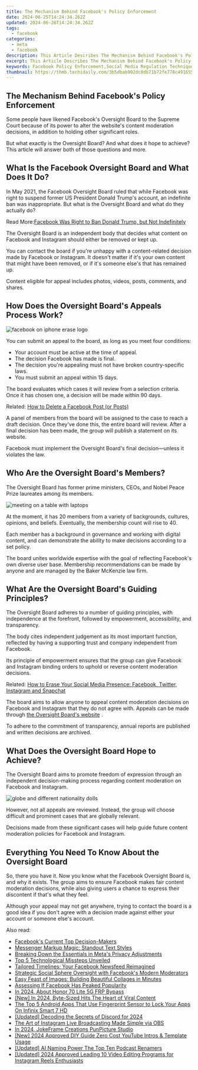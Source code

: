 ```yaml
---
title: The Mechanism Behind Facebook's Policy Enforcement
date: 2024-06-25T14:24:34.262Z
updated: 2024-06-26T14:24:34.262Z
tags:
  - facebook
categories:
  - meta
  - facebook
description: This Article Describes The Mechanism Behind Facebook's Policy Enforcement
excerpt: This Article Describes The Mechanism Behind Facebook's Policy Enforcement
keywords: Facebook Policy Enforcement,Social Media Regulation Techniques,Facebook Content Moderation Process,Online Platform Governance,Social Network Rule Compliance,Facebook Algorithm Policy Enforcement,Digital Platform Content Control
thumbnail: https://thmb.techidaily.com/3b5dbab902dc8db71b72fe778c491655a451dd9fd6fc0286da7f19ebe4c291dd.jpg
---
```


## The Mechanism Behind Facebook's Policy Enforcement

 Some people have likened Facebook's Oversight Board to the Supreme Court because of its power to alter the website's content moderation decisions, in addition to holding other significant roles.

 But what exactly is the Oversight Board? And what does it hope to achieve? This article will answer both of those questions and more.

## What Is the Facebook Oversight Board and What Does It Do?

 In May 2021, the Facebook Oversight Board ruled that while Facebook was right to suspend former US President Donald Trump's account, an indefinite ban was inappropriate. But what is the Oversight Board and what do they actually do?

 Read More:[Facebook Was Right to Ban Donald Trump, but Not Indefinitely](https://www.makeuseof.com/donald-trump-facebook-ban-upheld-oversight-board/)

 The Oversight Board is an independent body that decides what content on Facebook and Instagram should either be removed or kept up.

 You can contact the board if you're unhappy with a content-related decision made by Facebook or Instagram. It doesn't matter if it's your own content that might have been removed, or if it's someone else's that has remained up.

 Content eligible for appeal includes photos, videos, posts, comments, and shares.

## How Does the Oversight Board's Appeals Process Work?

![facebook on iphone erase logo](https://static1.makeuseofimages.com/wordpress/wp-content/uploads/2021/04/facebook-iphone.jpg)

 You can submit an appeal to the board, as long as you meet four conditions:

* Your account must be active at the time of appeal.
* The decision Facebook has made is final.
* The decision you're appealing must not have broken country-specific laws.
* You must submit an appeal within 15 days.

 The board evaluates which cases it will review from a selection criteria. Once it has chosen one, a decision will be made within 90 days.

 Related: [How to Delete a Facebook Post (or Posts)](https://www.makeuseof.com/how-to-delete-facebook-posts/)

 A panel of members from the board will be assigned to the case to reach a draft decision. Once they've done this, the entire board will review. After a final decision has been made, the group will publish a statement on its website.

 Facebook must implement the Oversight Board's final decision—unless it violates the law.

## Who Are the Oversight Board's Members?

 The Oversight Board has former prime ministers, CEOs, and Nobel Peace Prize laureates among its members.

![meeting on a table with laptops](https://static1.makeuseofimages.com/wordpress/wp-content/uploads/2021/05/table-meeting.jpg)

 At the moment, it has 20 members from a variety of backgrounds, cultures, opinions, and beliefs. Eventually, the membership count will rise to 40.

 Each member has a background in governance and working with digital content, and can demonstrate the ability to make decisions according to a set policy.

 The board unites worldwide expertise with the goal of reflecting Facebook's own diverse user base. Membership recommendations can be made by anyone and are managed by the Baker McKenzie law firm.

## What Are the Oversight Board's Guiding Principles?

 The Oversight Board adheres to a number of guiding principles, with independence at the forefront, followed by empowerment, accessibility, and transparency.

 The body cites independent judgement as its most important function, reflected by having a supporting trust and company independent from Facebook.

 Its principle of empowerment ensures that the group can give Facebook and Instagram binding orders to uphold or reverse content moderation decisions.

 Related: [How to Erase Your Social Media Presence: Facebook, Twitter, Instagram and Snapchat](https://www.makeuseof.com/tag/delete-social-media/)

 The board aims to allow anyone to appeal content moderation decisions on Facebook and Instagram that they do not agree with. Appeals can be made through [the Oversight Board's website](https://oversightboard.com/) .

 To adhere to the commitment of transparency, annual reports are published and written decisions are archived.

## What Does the Oversight Board Hope to Achieve?

 The Oversight Board aims to promote freedom of expression through an independent decision-making process regarding content moderation on Facebook and Instagram.

![globe and different nationality dolls](https://static1.makeuseofimages.com/wordpress/wp-content/uploads/2021/05/globe-dolls.jpg)

 However, not all appeals are reviewed. Instead, the group will choose difficult and prominent cases that are globally relevant.

 Decisions made from these significant cases will help guide future content moderation policies for Facebook and Instagram.

## Everything You Need To Know About the Oversight Board

 So, there you have it. Now you know what the Facebook Oversight Board is, and why it exists. The group aims to ensure Facebook makes fair content moderation decisions, while also giving users a chance to express their discontent if that's what they feel.

 Although your appeal may not get anywhere, trying to contact the board is a good idea if you don't agree with a decision made against either your account or someone else's account.


<ins class="adsbygoogle"
     style="display:block"
     data-ad-format="autorelaxed"
     data-ad-client="ca-pub-7571918770474297"
     data-ad-slot="1223367746"></ins>



<ins class="adsbygoogle"
     style="display:block"
     data-ad-client="ca-pub-7571918770474297"
     data-ad-slot="8358498916"
     data-ad-format="auto"
     data-full-width-responsive="true"></ins>

<span class="atpl-alsoreadstyle">Also read:</span>
<div><ul>
<li><a href="https://facebook.techidaily.com/facebooks-current-top-decision-makers/"><u>Facebook's Current Top Decision-Makers</u></a></li>
<li><a href="https://facebook.techidaily.com/messenger-markup-magic-standout-text-styles/"><u>Messenger Markup Magic: Standout Text Styles</u></a></li>
<li><a href="https://facebook.techidaily.com/breaking-down-the-essentials-in-metas-privacy-adjustments/"><u>Breaking Down the Essentials in Meta's Privacy Adjustments</u></a></li>
<li><a href="https://facebook.techidaily.com/top-5-technological-missteps-unveiled/"><u>Top 5 Technological Missteps Unveiled</u></a></li>
<li><a href="https://facebook.techidaily.com/tailored-timelines-your-facebook-newsfeed-reimagined/"><u>Tailored Timelines: Your Facebook Newsfeed Reimagined</u></a></li>
<li><a href="https://facebook.techidaily.com/strategic-social-sphere-oversight-with-facebooks-modern-moderators/"><u>Strategic Social Sphere Oversight with Facebook's Modern Moderators</u></a></li>
<li><a href="https://facebook.techidaily.com/easy-feast-of-images-building-beautiful-collages-in-minutes/"><u>Easy Feast of Images: Building Beautiful Collages in Minutes</u></a></li>
<li><a href="https://facebook.techidaily.com/assessing-if-facebook-has-peaked-popularity/"><u>Assessing If Facebook Has Peaked Popularity</u></a></li>
<li><a href="https://bypass-frp.techidaily.com/in-2024-about-honor-70-lite-5g-frp-bypass-by-drfone-android/"><u>In 2024, About Honor 70 Lite 5G FRP Bypass</u></a></li>
<li><a href="https://twitter-clips.techidaily.com/new-in-2024-byte-sized-hits-the-heart-of-viral-content/"><u>[New] In 2024, Byte-Sized Hits  The Heart of Viral Content</u></a></li>
<li><a href="https://unlock-android.techidaily.com/the-top-5-android-apps-that-use-fingerprint-sensor-to-lock-your-apps-on-infinix-smart-7-hd-by-drfone-android/"><u>The Top 5 Android Apps That Use Fingerprint Sensor to Lock Your Apps On Infinix Smart 7 HD</u></a></li>
<li><a href="https://discord-videos.techidaily.com/updated-decoding-the-secrets-of-discord-for-2024/"><u>[Updated] Decoding the Secrets of Discord for 2024</u></a></li>
<li><a href="https://screen-video-capture.techidaily.com/the-art-of-instagram-live-broadcasting-made-simple-via-obs/"><u>The Art of Instagram Live Broadcasting Made Simple via OBS</u></a></li>
<li><a href="https://extra-skills.techidaily.com/in-2024-jokeframe-creations-punpicture-studio/"><u>In 2024, JokeFrame Creations  PunPicture Studio</u></a></li>
<li><a href="https://facebook-video-footage.techidaily.com/new-2024-approved-diy-guide-zero-cost-youtube-intros-and-template-usage/"><u>[New] 2024 Approved  DIY Guide  Zero Cost YouTube Intros & Template Usage</u></a></li>
<li><a href="https://fox-cloud.techidaily.com/updated-ai-naming-power-the-top-ten-podcast-renamers/"><u>[Updated] AI Naming Power  The Top Ten Podcast Renamers</u></a></li>
<li><a href="https://instagram-video-files.techidaily.com/updated-2024-approved-leading-10-video-editing-programs-for-instagram-reels-enthusiasts/"><u>[Updated] 2024 Approved  Leading 10 Video Editing Programs for Instagram Reels Enthusiasts</u></a></li>
</ul></div>
